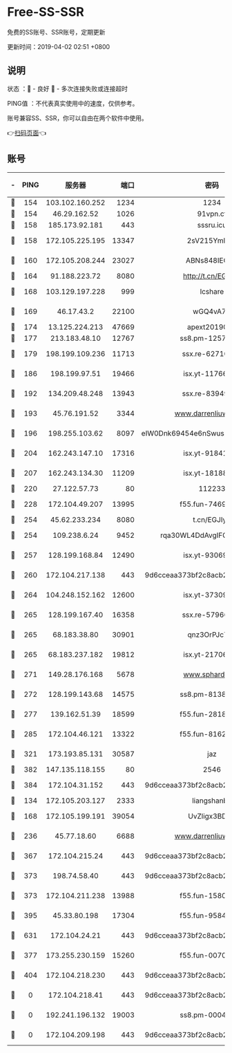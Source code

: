 # Free-SS-SSR

免费的SS账号、SSR账号，定期更新

更新时间：2019-04-02 02:51 +0800

## 说明

状态     ：🙂 - 良好 🙁 - 多次连接失败或连接超时

PING值   ：不代表真实使用中的速度，仅供参考。

账号兼容SS、SSR，你可以自由在两个软件中使用。

👉[扫码页面](https://liesauer.github.io/Free-SS-SSR/)👈

## 账号

|-|PING|服务器|端口|密码|加密方式|区域|
|:----:|:----:|:-----:|-----:|:----:|:----:|:----:|
|🙂|154|103.102.160.252|1234|1234|rc4-md5|JP|
|🙂|154|46.29.162.52|1026|91vpn.cf|rc4-md5|RU|
|🙂|158|185.173.92.181|443|sssru.icu|rc4-md5|RU|
|🙂|158|172.105.225.195|13347|2sV215YmlGvf|aes-256-cfb|JP|
|🙂|160|172.105.208.244|23027|ABNs848IEOQh|aes-256-cfb|JP|
|🙂|164|91.188.223.72|8080|http://t.cn/EGJIyrl|rc4-md5|RU|
|🙂|168|103.129.197.228|999|lcshare|aes-256-cfb|CN|
|🙂|169|46.17.43.2|22100|wGQ4vA7D|aes-256-gcm|RU|
|🙂|174|13.125.224.213|47669|apext2019001|chacha20|KR|
|🙂|177|213.183.48.10|12767|ss8.pm-12571490|rc4-md5|RU|
|🙂|179|198.199.109.236|11713|ssx.re-62710201|aes-256-cfb|US|
|🙂|186|198.199.97.51|19466|isx.yt-11766801|aes-256-cfb|US|
|🙂|192|134.209.48.248|13943|ssx.re-83949387|aes-256-cfb|US|
|🙂|193|45.76.191.52|3344|www.darrenliuwei.com|aes-256-cfb|AU|
|🙂|196|198.255.103.62|8097|eIW0Dnk69454e6nSwuspv9DmS201tQ0D|aes-256-cfb|US|
|🙂|204|162.243.147.10|17316|isx.yt-91841269|aes-256-cfb|US|
|🙂|207|162.243.134.30|11209|isx.yt-18188143|aes-256-cfb|US|
|🙂|220|27.122.57.73|80|112233|chacha20|CN|
|🙂|228|172.104.49.207|13995|f55.fun-74699479|aes-256-cfb|SG|
|🙂|254|45.62.233.234|8080|t.cn/EGJIyrl|rc4-md5|CA|
|🙂|254|109.238.6.24|9452|rqa30WL4DdAvgIFG6Fs3znzTa|aes-256-cfb|FR|
|🙂|257|128.199.168.84|12490|isx.yt-93069094|aes-256-cfb|SG|
|🙂|260|172.104.217.138|443|9d6cceaa373bf2c8acb22e60b6a58be6|aes-256-cfb|US|
|🙂|264|104.248.152.162|12600|isx.yt-37309873|aes-256-cfb|SG|
|🙂|265|128.199.167.40|16358|ssx.re-57966944|aes-256-cfb|SG|
|🙂|265|68.183.38.80|30901|qnz3OrPJc7Tk|aes-256-cfb|GB|
|🙂|265|68.183.237.182|19812|isx.yt-21706828|aes-256-cfb|SG|
|🙂|271|149.28.176.168|5678|www.sphard.com|aes-256-cfb|SG|
|🙂|272|128.199.143.68|14575|ss8.pm-81386371|aes-256-cfb|SG|
|🙂|277|139.162.51.39|18599|f55.fun-28185958|aes-256-cfb|SG|
|🙂|285|172.104.46.121|13322|f55.fun-81625110|aes-256-cfb|SG|
|🙂|321|173.193.85.131|30587|jaz|aes-256-cfb|US|
|🙂|382|147.135.118.155|80|2546|chacha20|US|
|🙂|384|172.104.31.152|443|9d6cceaa373bf2c8acb22e60b6a58be6|aes-256-cfb|US|
|🙂|134|172.105.203.127|2333|liangshanbo|chacha20|JP|
|🙂|168|172.105.199.191|39054|UvZligx3BDaG|aes-256-cfb|JP|
|🙂|236|45.77.18.60|6688|www.darrenliuwei.com|aes-256-cfb|JP|
|🙂|367|172.104.215.24|443|9d6cceaa373bf2c8acb22e60b6a58be6|aes-256-cfb|US|
|🙂|373|198.74.58.40|443|9d6cceaa373bf2c8acb22e60b6a58be6|aes-256-cfb|US|
|🙂|373|172.104.211.238|13988|f55.fun-15804066|aes-256-cfb|US|
|🙂|395|45.33.80.198|17304|f55.fun-95842337|aes-256-cfb|US|
|🙂|631|172.104.24.21|443|9d6cceaa373bf2c8acb22e60b6a58be6|aes-256-cfb|US|
|🙁|377|173.255.230.159|15260|f55.fun-00704819|aes-256-cfb|US|
|🙁|404|172.104.218.230|443|9d6cceaa373bf2c8acb22e60b6a58be6|aes-256-cfb|US|
|🙁|0|172.104.218.41|443|9d6cceaa373bf2c8acb22e60b6a58be6|aes-256-cfb|US|
|🙁|0|192.241.196.132|19003|ss8.pm-00046267|aes-256-cfb|US|
|🙁|0|172.104.209.198|443|9d6cceaa373bf2c8acb22e60b6a58be6|aes-256-cfb|US|
